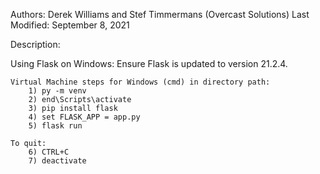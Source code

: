 Authors: Derek Williams and Stef Timmermans (Overcast Solutions)
Last Modified: September 8, 2021

Description:

Using Flask  on Windows:
	Ensure Flask is updated to version 21.2.4.

	Virtual Machine steps for Windows (cmd) in directory path:
		1) py -m venv
		2) end\Scripts\activate
		3) pip install flask
		4) set FLASK_APP = app.py
		5) flask run

	To quit:
		6) CTRL+C
		7) deactivate